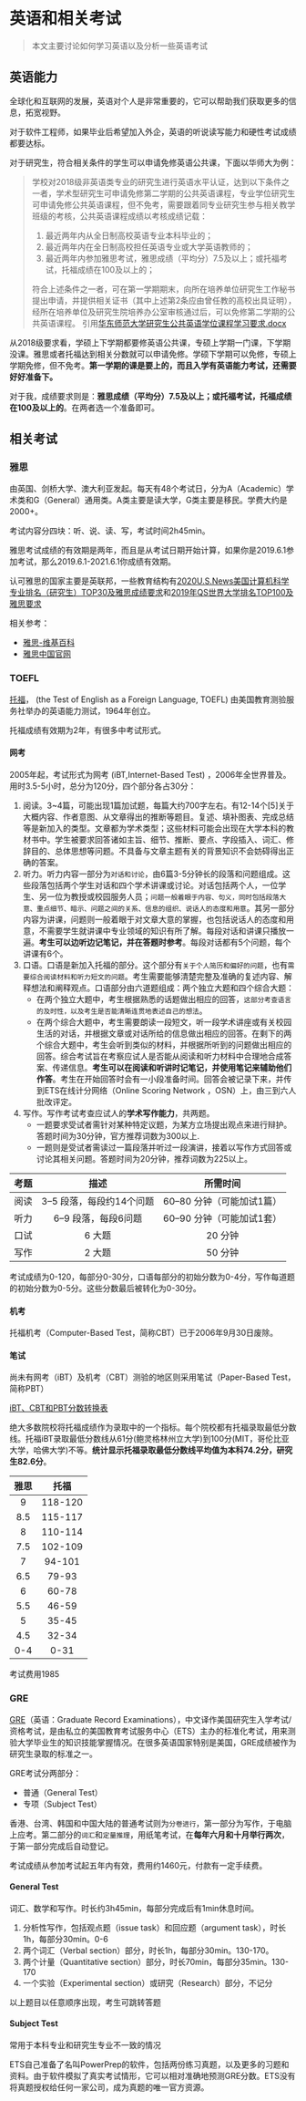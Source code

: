 # 英语和相关考试
>本文主要讨论如何学习英语以及分析一些英语考试

## 英语能力
全球化和互联网的发展，英语对个人是非常重要的，它可以帮助我们获取更多的信息，拓宽视野。

对于软件工程师，如果毕业后希望加入外企，英语的听说读写能力和硬性考试成绩都要达标。

对于研究生，符合相关条件的学生可以申请免修英语公共课，下面以华师大为例：
>学校对2018级非英语类专业的研究生进行英语水平认证，达到以下条件之一者，学术型研究生可申请免修第二学期的公共英语课程，专业学位研究生可申请免修公共英语课程，但不免考，需要跟着同专业研究生参与相关教学班级的考核，公共英语课程成绩以考核成绩记载： 
>1. 最近两年内从全日制高校英语专业本科毕业的；
>2. 最近两年内在全日制高校担任英语专业或大学英语教师的；
>3. 最近两年内参加雅思考试，雅思成绩（平均分）7.5及以上；或托福考试，托福成绩在100及以上的；
>
>符合上述条件之一者，可在第一学期期末，向所在培养单位研究生工作秘书提出申请，并提供相关证书（其中上述第2条应由曾任教的高校出具证明），经所在培养单位及研究生院培养办公室审核通过后，可以免修第二学期的公共英语课程。
> 引用[华东师范大学研究生公共英语学位课程学习要求.docx](http://www.yjsy.ecnu.edu.cn/bb/59/c3599a179033/page.htm)

从2018级要求看，学硕上下学期都要修英语公共课，专硕上学期一门课，下学期没课。雅思或者托福达到相关分数就可以申请免修。学硕下学期可以免修，专硕上学期免修，但不免考。**第一学期的课是要上的，而且入学有英语能力考试，还需要好好准备下。**

对于我，成绩要求则是：**雅思成绩（平均分）7.5及以上；或托福考试，托福成绩在100及以上的**。在两者选一个准备即可。

## 相关考试

### 雅思
由英国、剑桥大学、澳大利亚发起。每天有48个考试日，分为A（Academic）学术类和G（General）通用类。A类主要是读大学，G类主要是移民。学费大约是2000+。

考试内容分四块：听、说、读、写，考试时间2h45min。

雅思考试成绩的有效期是两年，而且是从考试日期开始计算，如果你是2019.6.1参加考试，那么2019.6.1-2021.6.1你成绩有效期。

认可雅思的国家主要是英联邦，一些教育结构有[2020U.S.News美国计算机科学专业排名（研究生）TOP30及雅思成绩要求](https://www.chinaielts.org/about_ielts/global_recognition_ranking/91335.shtml)和[2019年QS世界大学排名TOP100及雅思要求](https://www.chinaielts.org/about_ielts/global_recognition_ranking/91324.shtml)

相关参考：
- [雅思-维基百科](https://zh.wikipedia.org/wiki/%E9%9B%85%E6%80%9D)
- [雅思中国官网](https://www.chinaielts.org/)

### TOEFL
[托福](https://zh.wikipedia.org/wiki/%E6%89%98%E7%A6%8F)， (the Test of English as a Foreign Language, TOEFL) 由美国教育测验服务社举办的英语能力测试，1964年创立。

托福成绩有效期为2年，有很多中考试形式。

#### 网考
2005年起，考试形式为网考 (iBT,Internet-Based Test) ，2006年全世界普及。用时3.5-5小时，总分为120分，四个部分各占30分：
1. 阅读。3~4篇，可能出现1篇加试题，每篇大约700字左右。有12-14个[5]关于大概内容、作者意图、从文章得出的推断等题目。复述、填补图表、完成总结等是新加入的类型。文章都为学术类型；这些材料可能会出现在大学本科的教材书中。学生被要求回答诸如主旨、细节、推断、要点、字段插入、词汇、修辞目的、总体思想等问题。不具备与文章主题有关的背景知识不会妨碍得出正确的答案。
2. 听力。听力内容一部分为`对话和讨论`，由6篇3-5分钟长的段落和问题组成。这些段落包括两个学生对话和四个学术讲课或讨论。对话包括两个人，一位学生、另一位为教授或校园服务人员；`问题一般着眼于内容、句义，同时包括段落大意、重点细节、暗示、问题之间的关系、信息的组织、说话人的态度和用意`。其另一部分内容为讲课，问题则一般着眼于对文章大意的掌握，也包括说话人的态度和用意，不需要学生就讲课中专业领域的知识有所了解。每段对话和讲课只播放一遍。**考生可以边听边记笔记，并在答题时参考**。每段对话都有5个问题，每个讲课有6个。
3. 口语。口语是新加入托福的部分。这个部分有`关于个人简历和偏好的问题`，也有`需要综合阅读材料和听力短文的问题`。考生需要能够清楚完整及准确的复述内容、解释想法和阐释观点。口语部分由六道题组成：两个独立大题和四个综合大题：
    - 在两个独立大题中，考生根据熟悉的话题做出相应的回答，`这部分考查语言的及时性，以及考生是否能清晰连贯地表述自己的想法`。
    - 在两个综合大题中，考生需要朗读一段短文，听一段学术讲座或有关校园生活的对话，并根据文章或对话所给的信息做出相应的回答。在剩下的两个综合大题中，考生会听到类似的材料，并根据所听到的问题做出相应的回答。综合考试旨在考察应试人是否能从阅读和听力材料中合理地合成答案、传递信息。**考生可以在阅读和听讲时记笔记，并使用笔记来辅助他们作答**。考生在开始回答时会有一小段准备时间。回答会被记录下来，并传到ETS在线计分网络（Online Scoring Network ，OSN）上，由三到六人批改评定。
4. 写作。写作考试考查应试人的**学术写作能力**，共两题。
    - 一题要求受试者需针对某种特定议题，为某方立场提出观点来进行辩护。答题时间为30分钟，官方推荐词数为300以上.
    - 一题则是受试者需读过一篇段落并听过一段演讲，接着以写作方式回答或讨论其相关问题。答题时间为20分钟，推荐词数为225以上。

| 考题      |    描述 | 所需时间  |
| :--------: | :--------:| :--: |
| 阅读  | 3–5 段落，每段约14个问题 |  60–80 分钟（可能加试1篇）  |
| 听力     |   6–9 段落，每段6问题 |  60–90 分钟（可能加试1套）  |
| 口试      |    6 大题 | 20 分钟  |
| 写作     |   	2 大题 | 50 分钟  |

考试成绩为0-120，每部分0-30分，口语每部分的初始分数为0-4分，写作每道题的初始分数为0-5分。这些分数最后被转化为0-30分。
#### 机考
托福机考（Computer-Based Test，简称CBT）已于2006年9月30日废除。

#### 笔试
尚未有网考（iBT）及机考（CBT）测验的地区则采用笔试（Paper-Based Test，简称PBT）

[iBT、CBT和PBT分数转换表](https://web.archive.org/web/20061116052324/http://www.ets.org/Media/Tests/TOEFL/pdf/TOEFL_iBT_Score_Comparison_Tables.pdf)

绝大多数院校将托福成绩作为录取中的一个指标。每个院校都有托福录取最低分数线。托福iBT录取最低分数线从61分(鲍灵格林州立大学)到100分(MIT，哥伦比亚大学，哈佛大学)不等。**统计显示托福录取最低分数线平均值为本科74.2分，研究生82.6分**。

| 雅思      |    托福 |
| :--------: | :--------:|
| 9  | 118-120 |
| 8.5     |  115-117 |
| 8      |  110-114 |
| 7.5      |  102-109 |
| 7     |  94-101 |
| 6.5      |  79-93 |
| 6      |  60-78 |
| 5.5      |  46-59 |
| 5      |  35-45 |
| 4.5      |  32-34 |
| 0-4      |  0-31 |

考试费用1985

### GRE
[GRE](https://zh.wikipedia.org/wiki/GRE)（英语：Graduate Record Examinations），中文译作美国研究生入学考试/资格考试，是由私立的美国教育考试服务中心（ETS）主办的标准化考试，用来测验大学毕业生的知识技能掌握情况。在很多英语国家特别是美国，GRE成绩被作为研究生录取的标准之一。

GRE考试分两部分：
- 普通（General Test）
- 专项（Subject Test）

香港、台湾、韩国和中国大陆的普通考试则为`分卷进行`，第一部分为写作，于电脑上应考。第二部分的`词汇`和`定量推理`，用纸笔考试，在**每年六月和十月举行两次**，于第一部分完成后自动登记。

考试成绩从参加考试起五年内有效，费用约1460元，付款有一定手续费。

#### General Test
词汇、数学和写作。时长约3h45min，每部分完成后有1min休息时间。

1. 分析性写作，包括观点题（issue task）和回应题（argument task），时长1h，每部分30min。0-6
2. 两个词汇（Verbal section）部分，时长1h，每部分30min。130-170。
3. 两个计量（Quantitative section）部分，时长70min，每部分35min。130-170
4. 一个实验（Experimental section）或研究（Research）部分，不记分

以上题目以任意顺序出现，考生可跳转答题

#### Subject Test
常用于本科专业和研究生专业不一致的情况

ETS自己准备了名叫PowerPrep的软件，包括两份练习真题，以及更多的习题和资料。由于软件模拟了真实考试情形，它可以相对准确地预测GRE分数。ETS没有将真题授权给任何一家公司，成为真题的唯一官方资源。